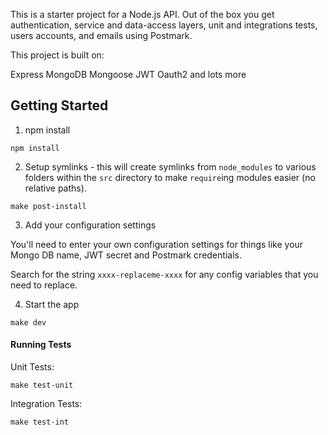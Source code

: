 This is a starter project for a Node.js API. Out of the box you get authentication, service and data-access layers, unit and integrations tests, users accounts, and emails using Postmark.

This project is built on:

Express
MongoDB
Mongoose
JWT
Oauth2
and lots more

## Getting Started

1) npm install
```
npm install
```

2) Setup symlinks - this will create symlinks from `node_modules` to various folders within the `src` directory to make `require`ing modules easier (no relative paths).
```
make post-install
```

3) Add your configuration settings

You'll need to enter your own configuration settings for things like your Mongo DB name, JWT secret and Postmark credentials.

Search for the string `xxxx-replaceme-xxxx` for any config variables that you need to replace.


4) Start the app
```
make dev
```


#### Running Tests

Unit Tests:
```
make test-unit
```

Integration Tests:
```
make test-int
```
